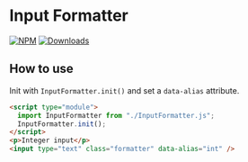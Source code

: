 # Input Formatter

[![NPM](https://nodei.co/npm/input-formatter.png?mini=true)](https://nodei.co/npm/input-formatter/)
[![Downloads](https://img.shields.io/npm/dt/input-formatter.svg)](https://www.npmjs.com/package/input-formatter)

## How to use

Init with `InputFormatter.init()` and set a `data-alias` attribute.

```html
<script type="module">
  import InputFormatter from "./InputFormatter.js";
  InputFormatter.init();
</script>
<p>Integer input</p>
<input type="text" class="formatter" data-alias="int" />
```
